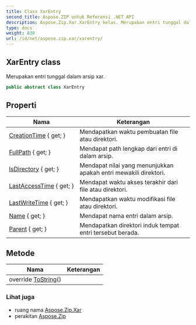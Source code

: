 ```yaml
---
title: Class XarEntry
second_title: Aspose.ZIP untuk Referensi .NET API
description: Aspose.Zip.Xar.XarEntry kelas. Merupakan entri tunggal dalam arsip xar.
type: docs
weight: 830
url: /id/net/aspose.zip.xar/xarentry/
---
```

## XarEntry class

Merupakan entri tunggal dalam arsip xar.

```csharp
public abstract class XarEntry
```

## Properti

| Nama | Keterangan |
| --- | --- |
| [CreationTime](../../aspose.zip.xar/xarentry/creationtime/) { get; } | Mendapatkan waktu pembuatan file atau direktori. |
| [FullPath](../../aspose.zip.xar/xarentry/fullpath/) { get; } | Mendapat path lengkap dari entri di dalam arsip. |
| [IsDirectory](../../aspose.zip.xar/xarentry/isdirectory/) { get; } | Mendapat nilai yang menunjukkan apakah entri mewakili direktori. |
| [LastAccessTime](../../aspose.zip.xar/xarentry/lastaccesstime/) { get; } | Mendapat waktu akses terakhir dari file atau direktori. |
| [LastWriteTime](../../aspose.zip.xar/xarentry/lastwritetime/) { get; } | Mendapatkan waktu modifikasi file atau direktori. |
| [Name](../../aspose.zip.xar/xarentry/name/) { get; } | Mendapat nama entri dalam arsip. |
| [Parent](../../aspose.zip.xar/xarentry/parent/) { get; } | Mendapatkan direktori induk tempat entri tersebut berada. |

## Metode

| Nama | Keterangan |
| --- | --- |
| override [ToString](../../aspose.zip.xar/xarentry/tostring/)() |  |

### Lihat juga

* ruang nama [Aspose.Zip.Xar](../../aspose.zip.xar/)
* perakitan [Aspose.Zip](../../)


